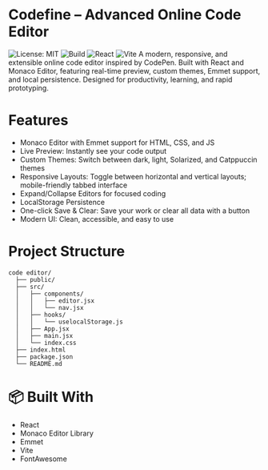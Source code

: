 # Codefine – Advanced Online Code Editor
![License: MIT](https://img.shields.io/badge/License-MIT-green.svg)
![Build](https://img.shields.io/badge/build-passing-brightgreen)
![React](https://img.shields.io/badge/React-19.x-blue)
![Vite](https://img.shields.io/badge/Vite-7.x-purple)
A modern, responsive, and extensible online code editor inspired by CodePen. Built with React and Monaco Editor, featuring real-time preview, custom themes, Emmet support, and local persistence. Designed for productivity, learning, and rapid prototyping.

# Features
- Monaco Editor with Emmet support for HTML, CSS, and JS
- Live Preview: Instantly see your code output
- Custom Themes: Switch between dark, light, Solarized, and Catppuccin themes
- Responsive Layouts: Toggle between horizontal and vertical layouts; mobile-friendly tabbed interface
- Expand/Collapse Editors for focused coding
- LocalStorage Persistence
- One-click Save & Clear: Save your work or clear all data with a button
- Modern UI: Clean, accessible, and easy to use

# Project Structure
```
code editor/
  ├── public/
  ├── src/
  │   ├── components/
  │   │   ├── editor.jsx
  │   │   └── nav.jsx
  │   ├── hooks/
  │   │   └── uselocalStorage.js
  │   ├── App.jsx
  │   ├── main.jsx
  │   └── index.css
  ├── index.html
  ├── package.json
  └── README.md
```

# 📦 Built With
- React
- Monaco Editor Library
- Emmet
- Vite
- FontAwesome
